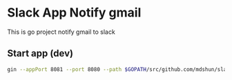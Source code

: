 # Slack App Notify gmail

This is go project notify gmail to slack

## Start app (dev)

```bash
gin --appPort 8081 --port 8080 --path $GOPATH/src/github.com/mdshun/slack-gmail-notify run main.go
```
